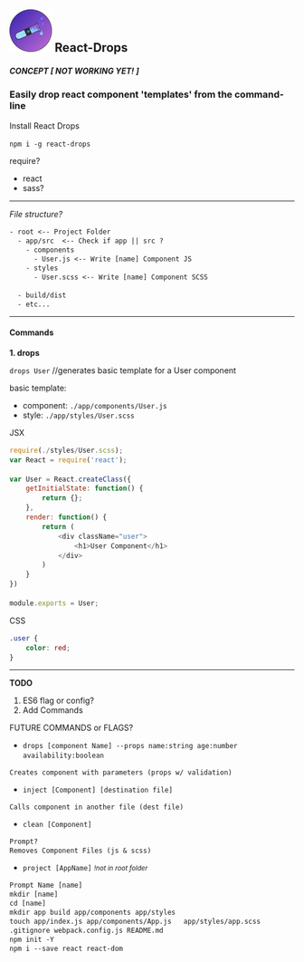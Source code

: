 ## ![React-Drops](./logo75.png) React-Drops

##### CONCEPT [ *NOT WORKING YET!* ]

### Easily drop react component 'templates' from the command-line

Install React Drops  

`npm i -g react-drops`  


require?  
- react
- sass?

---
*File structure?*
```
- root <-- Project Folder
  - app/src  <-- Check if app || src ?
    - components  
      - User.js <-- Write [name] Component JS  
    - styles  
      - User.scss <-- Write [name] Component SCSS  

  - build/dist  
  - etc...
```
---
#### Commands

**1. drops**

`drops User` //generates basic template for a User component  

basic template:  
  - component: `./app/components/User.js`  
  - style: `./app/styles/User.scss`  

JSX
```js
require(./styles/User.scss);
var React = require('react');

var User = React.createClass({
	getInitialState: function() {
		return {};
	},
	render: function() {
		return (
			<div className="user">
				<h1>User Component</h1>
			</div>
		)
	}
})

module.exports = User;
```

CSS
```css
.user {
	color: red;
}
```

---

**TODO**

1. ES6 flag or config?  
2. Add Commands

FUTURE COMMANDS or FLAGS?

- `drops [component Name] --props name:string age:number availability:boolean`
```
Creates component with parameters (props w/ validation)
```
- `inject [Component] [destination file]`
```
Calls component in another file (dest file)
```  
- `clean [Component]`   
```
Prompt?
Removes Component Files (js & scss)
```
- `project [AppName]` *<small>!not in root folder</small>*
```
Prompt Name [name]
mkdir [name]  
cd [name]  
mkdir app build app/components app/styles  
touch app/index.js app/components/App.js   app/styles/app.scss .gitignore webpack.config.js README.md  
npm init -Y    
npm i --save react react-dom
```
